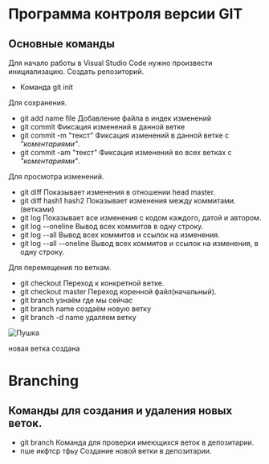 # Программа контроля версии GIT
 
 ## Основные команды

 Для начало работы в Visual Studio Code нужно произвести инициализацию. Создать репозиторий.
* Команда git init

 Для сохранения.
* git add name file   Добавление файла в индек изменений
* git commit Фиксация изменений в данной ветке
* git commit -m "текст" Фиксация изменений в данной ветке с _"коментариями"_.
* git commit -am "текст" Фиксация изменений во всех ветках с _"коментариями"_.

 Для просмотра изменений.
* git diff  Показывает изменения в отношении head master.
* git diff hash1 hash2 Показывает изменения между коммитами. (ветками)
* git log Показывает все изменения с кодом каждого, датой и автором.
* git log --oneline Вывод всех коммитов в одну строку.
* git log --all Вывод всех коммитов и ссылок на изменения.
* git log --all --oneline Вывод всех коммитов и ссылок на изменения, в одну строку.

 Для перемещения по веткам.
* git checkout <nash> Переход к конкретной ветке.
* git checkout master Переход коренной файл(начальный).
* git branch  узнаём где мы сейчас
* git branch name  создаём новую ветку
* git branch -d name  удаляем ветку

![Пушка](Gun.jpg)


новая ветка создана

# Branching

## Команды для создания и удаления новых веток.

* git branch Команда для проверки имеющихся веток в депозитарии.
* пше икфтср тфьу Создание новой ветки в депозитарии.
